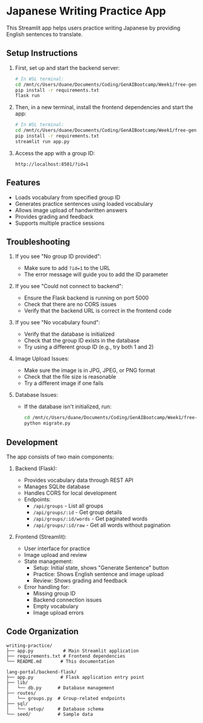 # Japanese Writing Practice App

This Streamlit app helps users practice writing Japanese by providing English sentences to translate.

## Setup Instructions

1. First, set up and start the backend server:
   ```bash
   # In WSL terminal:
   cd /mnt/c/Users/duane/Documents/Coding/GenAIBootcamp/Week1/free-genai-bootcamp-2025-main/free-genai-bootcamp-2025/lang-portal/backend-flask
   pip install -r requirements.txt
   flask run
   ```

2. Then, in a new terminal, install the frontend dependencies and start the app:
   ```bash
   # In WSL terminal:
   cd /mnt/c/Users/duane/Documents/Coding/GenAIBootcamp/Week1/free-genai-bootcamp-2025-main/free-genai-bootcamp-2025/writing-practice
   pip install -r requirements.txt
   streamlit run app.py
   ```

3. Access the app with a group ID:
   ```
   http://localhost:8501/?id=1
   ```

## Features

- Loads vocabulary from specified group ID
- Generates practice sentences using loaded vocabulary
- Allows image upload of handwritten answers
- Provides grading and feedback
- Supports multiple practice sessions

## Troubleshooting

1. If you see "No group ID provided":
   - Make sure to add `?id=1` to the URL
   - The error message will guide you to add the ID parameter

2. If you see "Could not connect to backend":
   - Ensure the Flask backend is running on port 5000
   - Check that there are no CORS issues
   - Verify that the backend URL is correct in the frontend code

3. If you see "No vocabulary found":
   - Verify that the database is initialized
   - Check that the group ID exists in the database
   - Try using a different group ID (e.g., try both 1 and 2)

4. Image Upload Issues:
   - Make sure the image is in JPG, JPEG, or PNG format
   - Check that the file size is reasonable
   - Try a different image if one fails

5. Database Issues:
   - If the database isn't initialized, run:
     ```bash
     cd /mnt/c/Users/duane/Documents/Coding/GenAIBootcamp/Week1/free-genai-bootcamp-2025-main/free-genai-bootcamp-2025/lang-portal/backend-flask
     python migrate.py
     ```

## Development

The app consists of two main components:

1. Backend (Flask):
   - Provides vocabulary data through REST API
   - Manages SQLite database
   - Handles CORS for local development
   - Endpoints:
     - `/api/groups` - List all groups
     - `/api/groups/:id` - Get group details
     - `/api/groups/:id/words` - Get paginated words
     - `/api/groups/:id/raw` - Get all words without pagination

2. Frontend (Streamlit):
   - User interface for practice
   - Image upload and review
   - State management:
     - Setup: Initial state, shows "Generate Sentence" button
     - Practice: Shows English sentence and image upload
     - Review: Shows grading and feedback
   - Error handling for:
     - Missing group ID
     - Backend connection issues
     - Empty vocabulary
     - Image upload errors

## Code Organization

```
writing-practice/
├── app.py           # Main Streamlit application
├── requirements.txt # Frontend dependencies
└── README.md       # This documentation

lang-portal/backend-flask/
├── app.py          # Flask application entry point
├── lib/
│   └── db.py      # Database management
├── routes/
│   └── groups.py  # Group-related endpoints
├── sql/
│   └── setup/     # Database schema
└── seed/          # Sample data
